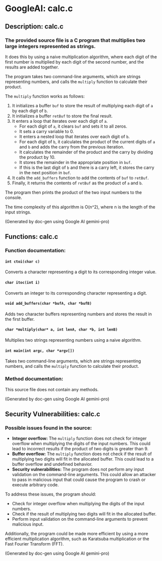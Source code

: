 
# GoogleAI: calc.c

## Description: calc.c
### The provided source file is a C program that multiplies two large integers represented as strings.

It does this by using a naive multiplication algorithm, where each digit of the first number is multiplied by each digit of the second number, and the results are added together.

The program takes two command-line arguments, which are strings representing numbers, and calls the `multiply` function to calculate their product.

The `multiply` function works as follows:

1. It initializes a buffer `buf` to store the result of multiplying each digit of `a` by each digit of `b`.
2. It initializes a buffer `retBuf` to store the final result.
3. It enters a loop that iterates over each digit of `a`.
   - For each digit of `a`, it clears `buf` and sets it to all zeros.
   - It sets a carry variable to 0.
   - It enters a nested loop that iterates over each digit of `b`.
   - For each digit of `b`, it calculates the product of the current digits of `a` and `b` and adds the carry from the previous iteration.
   - It calculates the remainder of the product and the carry by dividing the product by 10.
   - It stores the remainder in the appropriate position in `buf`.
   - If this is the last digit of `b` and there is a carry left, it stores the carry in the next position in `buf`.
4. It calls the `add_buffers` function to add the contents of `buf` to `retBuf`.
5. Finally, it returns the contents of `retBuf` as the product of `a` and `b`.

The program then prints the product of the two input numbers to the console.

The time complexity of this algorithm is O(n^2), where n is the length of the input strings.

(Generated by doc-gen using Google AI gemini-pro)

## Functions: calc.c
### Function documentation:

#### `int ctoi(char c)`

Converts a character representing a digit to its corresponding integer value.

#### `char itoc(int i)`

Converts an integer to its corresponding character representing a digit.

#### `void add_buffers(char *bufA, char *bufB)`

Adds two character buffers representing numbers and stores the result in the first buffer.

#### `char *multiply(char* a, int lenA, char *b, int lenB)`

Multiplies two strings representing numbers using a naive algorithm.

#### `int main(int argc, char *argv[])`

Takes two command-line arguments, which are strings representing numbers, and calls the `multiply` function to calculate their product.

### Method documentation:

This source file does not contain any methods.

(Generated by doc-gen using Google AI gemini-pro)

## Security Vulnerabilities: calc.c
### Possible issues found in the source:

- **Integer overflow:** The `multiply` function does not check for integer overflow when multiplying the digits of the input numbers. This could lead to incorrect results if the product of two digits is greater than 9.
- **Buffer overflow:** The `multiply` function does not check if the result of multiplying two digits will fit in the allocated buffer. This could lead to a buffer overflow and undefined behavior.
- **Security vulnerabilities:** The program does not perform any input validation on the command-line arguments. This could allow an attacker to pass in malicious input that could cause the program to crash or execute arbitrary code.

To address these issues, the program should:

- Check for integer overflow when multiplying the digits of the input numbers.
- Check if the result of multiplying two digits will fit in the allocated buffer.
- Perform input validation on the command-line arguments to prevent malicious input.

Additionally, the program could be made more efficient by using a more efficient multiplication algorithm, such as Karatsuba multiplication or the Fast Fourier Transform (FFT).

(Generated by doc-gen using Google AI gemini-pro)
